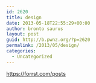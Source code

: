 ```yaml
---
id: 2620
title: design
date: 2013-05-18T22:55:29+00:00
author: bronto saurus
layout: post
guid: http://b.pwnz.org/?p=2620
permalink: /2013/05/design/
categories:
  - Uncategorized
---
```

<https://forrst.com/posts>